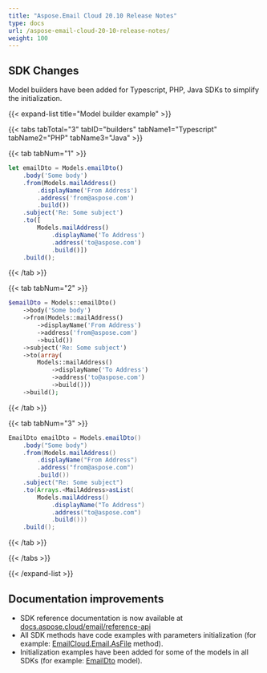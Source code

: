 ```yaml
---
title: "Aspose.Email Cloud 20.10 Release Notes"
type: docs
url: /aspose-email-cloud-20-10-release-notes/
weight: 100
---
```


## **SDK Changes**

Model builders have been added for Typescript, PHP, Java SDKs to simplify the initialization.

{{< expand-list title="Model builder example" >}}

{{< tabs tabTotal="3" tabID="builders" tabName1="Typescript" tabName2="PHP" tabName3="Java" >}}

{{< tab tabNum="1" >}}

```ts
let emailDto = Models.emailDto()
    .body('Some body')
    .from(Models.mailAddress()
        .displayName('From Address')
        .address('from@aspose.com')
        .build())
    .subject('Re: Some subject')
    .to([
        Models.mailAddress()
            .displayName('To Address')
            .address('to@aspose.com')
            .build()])
    .build();
```

{{< /tab >}}

{{< tab tabNum="2" >}}

```php
$emailDto = Models::emailDto()
    ->body('Some body')
    ->from(Models::mailAddress()
        ->displayName('From Address')
        ->address('from@aspose.com')
        ->build())
    ->subject('Re: Some subject')
    ->to(array(
        Models::mailAddress()
            ->displayName('To Address')
            ->address('to@aspose.com')
            ->build()))
    ->build();
```

{{< /tab >}}

{{< tab tabNum="3" >}}

```Java
EmailDto emailDto = Models.emailDto()
    .body("Some body")
    .from(Models.mailAddress()
        .displayName("From Address")
        .address("from@aspose.com")
        .build())
    .subject("Re: Some subject")
    .to(Arrays.<MailAddress>asList(
        Models.mailAddress()
            .displayName("To Address")
            .address("to@aspose.com")
            .build()))
    .build();
```

{{< /tab >}}

{{< /tabs >}}

{{< /expand-list >}}

## **Documentation improvements**

- SDK reference documentation is now available at [docs.aspose.cloud/email/reference-api](https://docs.aspose.cloud/email/reference-api/)
- All SDK methods have code examples with parameters initialization (for example: [EmailCloud.Email.AsFile](http://localhost:1313/email/reference-email-api/#asfile) method).
- Initialization examples have been added for some of the models in all SDKs (for example: [EmailDto](http://localhost:1313/email/reference-model-email-dto/#example) model).